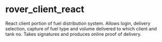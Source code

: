 # rover_client_react
React client portion of fuel distribution system. Allows login, delivery selection, capture of fuel type and volume delivered to which client and tank no. Takes signatures and produces online proof of delivery.
